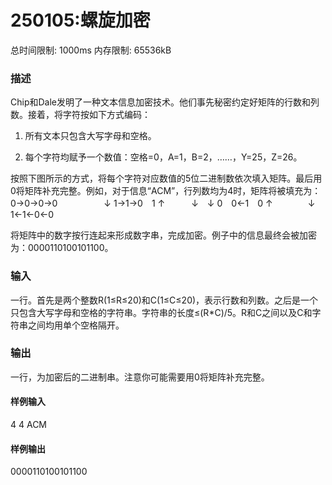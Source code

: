 
# 250105:螺旋加密

总时间限制: 1000ms 内存限制: 65536kB

### 描述

Chip和Dale发明了一种文本信息加密技术。他们事先秘密约定好矩阵的行数和列数。接着，将字符按如下方式编码：

1. 所有文本只包含大写字母和空格。

2. 每个字符均赋予一个数值：空格=0，A=1，B=2，……，Y=25，Z=26。

按照下图所示的方式，将每个字符对应数值的5位二进制数依次填入矩阵。最后用0将矩阵补充完整。例如，对于信息“ACM”，行列数均为4时，矩阵将被填充为：
0→0→0→0
　　　　　↓
1→1→0　1
↑　　　↓　↓
0　0←1　0
↑　　　　↓
1←1←0←0


将矩阵中的数字按行连起来形成数字串，完成加密。例子中的信息最终会被加密为：0000110100101100。

### 输入

一行。首先是两个整数R(1≤R≤20)和C(1≤C≤20)，表示行数和列数。之后是一个只包含大写字母和空格的字符串。字符串的长度≤(R*C)/5。R和C之间以及C和字符串之间均用单个空格隔开。

### 输出

一行，为加密后的二进制串。注意你可能需要用0将矩阵补充完整。

#### 样例输入
4 4 ACM
#### 样例输出
0000110100101100